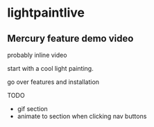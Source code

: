 lightpaintlive
==============


Mercury feature demo video
-----
probably inline video

start with a cool light painting.

go over features and installation





TODO
- gif section
- animate to section when clicking nav buttons